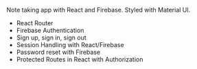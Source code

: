 Note taking app with React and Firebase. Styled with Material UI.

- React Router
- Firebase Authentication
- Sign up, sign in, sign out
- Session Handling with React/Firebase
- Password reset with Firebase
- Protected Routes in React with Authorization
